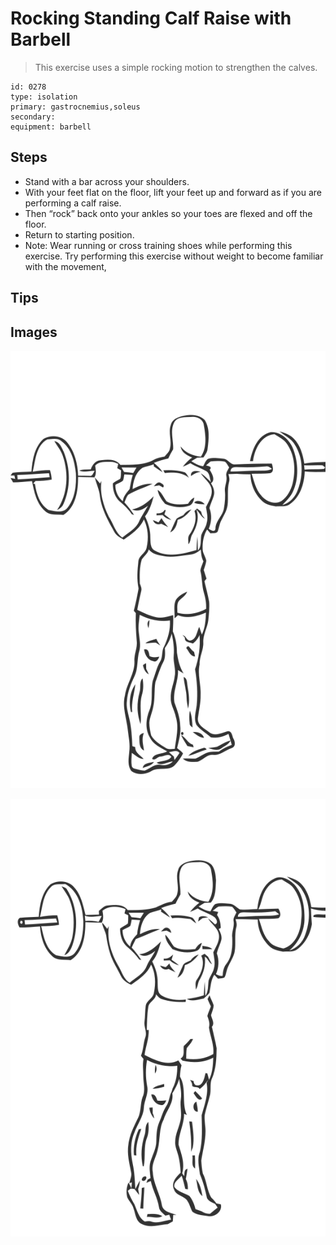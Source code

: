 # Rocking Standing Calf Raise with Barbell

> This exercise uses a simple rocking motion to strengthen the calves.

``` 
id: 0278 
type: isolation 
primary: gastrocnemius,soleus 
secondary:  
equipment: barbell 
``` 


## Steps


 - Stand with a bar across your shoulders.
 - With your feet flat on the floor, lift your feet up and forward as if you are performing a calf raise.
 - Then “rock” back onto your ankles so your toes are flexed and off the floor.
 - Return to starting position.
 - Note: Wear running or cross training shoes while performing this exercise. Try performing this exercise without weight to become familiar with the movement,

## Tips



## Images

![](./../svg/0278-relaxation.svg "")

![](./../svg/0278-tension.svg "")

